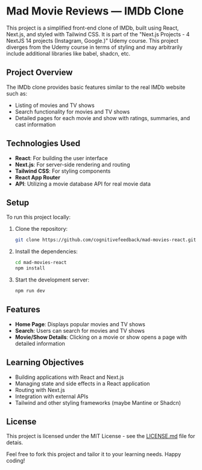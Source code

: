 # Mad Movie Reviews — IMDb Clone

This project is a simplified front-end clone of IMDb, built using React, Next.js, and styled with Tailwind CSS. It is part of the "Next.js Projects - 4 NextJS 14 projects (Instagram, Google.)" Udemy course. This project diverges from the Udemy course in terms of styling and may arbitrarily include additional libraries like babel, shadcn, etc.

## Project Overview

The IMDb clone provides basic features similar to the real IMDb website such as:
- Listing of movies and TV shows
- Search functionality for movies and TV shows
- Detailed pages for each movie and show with ratings, summaries, and cast information

## Technologies Used

- **React**: For building the user interface
- **Next.js**: For server-side rendering and routing
- **Tailwind CSS**: For styling components
- **React App Router** 
- **API**: Utilizing a movie database API for real movie data

## Setup

To run this project locally:

1. Clone the repository:
   ```bash
   git clone https://github.com/cognitivefeedback/mad-movies-react.git
   ```
2. Install the dependencies:
   ```bash
   cd mad-movies-react
   npm install
   ```
3. Start the development server:
   ```bash
   npm run dev
   ```

## Features

- **Home Page**: Displays popular movies and TV shows
- **Search**: Users can search for movies and TV shows
- **Movie/Show Details**: Clicking on a movie or show opens a page with detailed information

## Learning Objectives

- Building applications with React and Next.js
- Managing state and side effects in a React application
- Routing with Next.js
- Integration with external APIs
- Tailwind and other styling frameworks (maybe Mantine or Shadcn)

## License

This project is licensed under the MIT License - see the [LICENSE.md](LICENSE.md) file for detais.

Feel free to fork this project and tailor it to your learning needs. Happy coding!